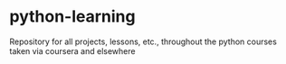 # python-learning
Repository for all projects, lessons, etc., throughout the python courses taken via coursera and elsewhere

